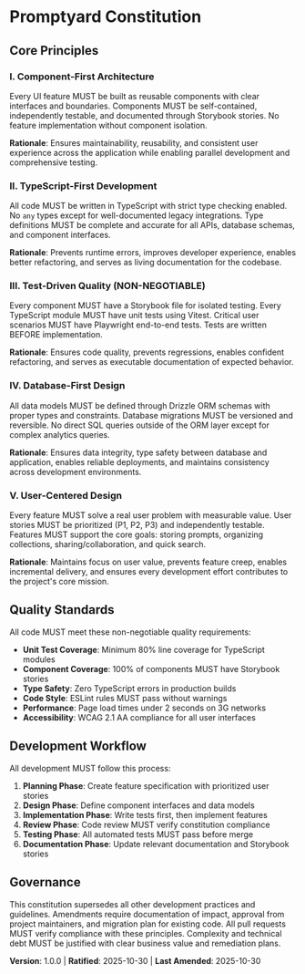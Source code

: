 <!--
Sync Impact Report:
- Version change: Initial → 1.0.0
- Added principles: Component-First, TypeScript-First, Test-Driven Quality, Database-First, User-Centered Design
- Added sections: Quality Standards, Development Workflow
- Templates requiring updates:
  ✅ Updated plan-template.md references to constitution
  ✅ Updated spec-template.md alignment with quality standards
  ✅ Updated tasks-template.md for principle-driven task types
- Follow-up TODOs: None
-->

# Promptyard Constitution

## Core Principles

### I. Component-First Architecture

Every UI feature MUST be built as reusable components with clear interfaces and boundaries. Components MUST be self-contained, independently testable, and documented through Storybook stories. No feature implementation without component isolation.

**Rationale**: Ensures maintainability, reusability, and consistent user experience across the application while enabling parallel development and comprehensive testing.

### II. TypeScript-First Development

All code MUST be written in TypeScript with strict type checking enabled. No `any` types except for well-documented legacy integrations. Type definitions MUST be complete and accurate for all APIs, database schemas, and component interfaces.

**Rationale**: Prevents runtime errors, improves developer experience, enables better refactoring, and serves as living documentation for the codebase.

### III. Test-Driven Quality (NON-NEGOTIABLE)

Every component MUST have a Storybook file for isolated testing. Every TypeScript module MUST have unit tests using Vitest. Critical user scenarios MUST have Playwright end-to-end tests. Tests are written BEFORE implementation.

**Rationale**: Ensures code quality, prevents regressions, enables confident refactoring, and serves as executable documentation of expected behavior.

### IV. Database-First Design

All data models MUST be defined through Drizzle ORM schemas with proper types and constraints. Database migrations MUST be versioned and reversible. No direct SQL queries outside of the ORM layer except for complex analytics queries.

**Rationale**: Ensures data integrity, type safety between database and application, enables reliable deployments, and maintains consistency across development environments.

### V. User-Centered Design

Every feature MUST solve a real user problem with measurable value. User stories MUST be prioritized (P1, P2, P3) and independently testable. Features MUST support the core goals: storing prompts, organizing collections, sharing/collaboration, and quick search.

**Rationale**: Maintains focus on user value, prevents feature creep, enables incremental delivery, and ensures every development effort contributes to the project's core mission.

## Quality Standards

All code MUST meet these non-negotiable quality requirements:

- **Unit Test Coverage**: Minimum 80% line coverage for TypeScript modules
- **Component Coverage**: 100% of components MUST have Storybook stories
- **Type Safety**: Zero TypeScript errors in production builds
- **Code Style**: ESLint rules MUST pass without warnings
- **Performance**: Page load times under 2 seconds on 3G networks
- **Accessibility**: WCAG 2.1 AA compliance for all user interfaces

## Development Workflow

All development MUST follow this process:

1. **Planning Phase**: Create feature specification with prioritized user stories
2. **Design Phase**: Define component interfaces and data models
3. **Implementation Phase**: Write tests first, then implement features
4. **Review Phase**: Code review MUST verify constitution compliance
5. **Testing Phase**: All automated tests MUST pass before merge
6. **Documentation Phase**: Update relevant documentation and Storybook stories

## Governance

This constitution supersedes all other development practices and guidelines. Amendments require documentation of impact, approval from project maintainers, and migration plan for existing code. All pull requests MUST verify compliance with these principles. Complexity and technical debt MUST be justified with clear business value and remediation plans.

**Version**: 1.0.0 | **Ratified**: 2025-10-30 | **Last Amended**: 2025-10-30
